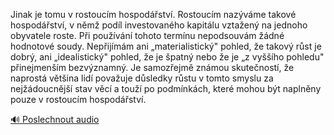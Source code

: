 
Jinak je tomu v rostoucím hospodářství. Rostoucím nazýváme takové hospodářství, v němž podíl investovaného kapitálu vztažený na jednoho obyvatele roste. Při používání tohoto termínu nepodsouvám žádné hodnotové soudy. Nepřijímám ani „materialistický" pohled, že takový růst je dobrý, ani „idealistický" pohled, že je špatný nebo že je „z vyššího pohledu" přinejmenším bezvýznamný. Je samozřejmě známou skutečností, že naprostá většina lidí považuje důsledky růstu v tomto smyslu za nejžádoucnější stav věcí a touží po podmínkách, které mohou být naplněny pouze v rostoucím hospodářství.

[🔊 Poslechnout audio](/data/7-paragraphs/audio/chapter_60/para_001-Jinak-je-tomu-v-rostoucm-hospodstv-Rostoucm.mp3)
